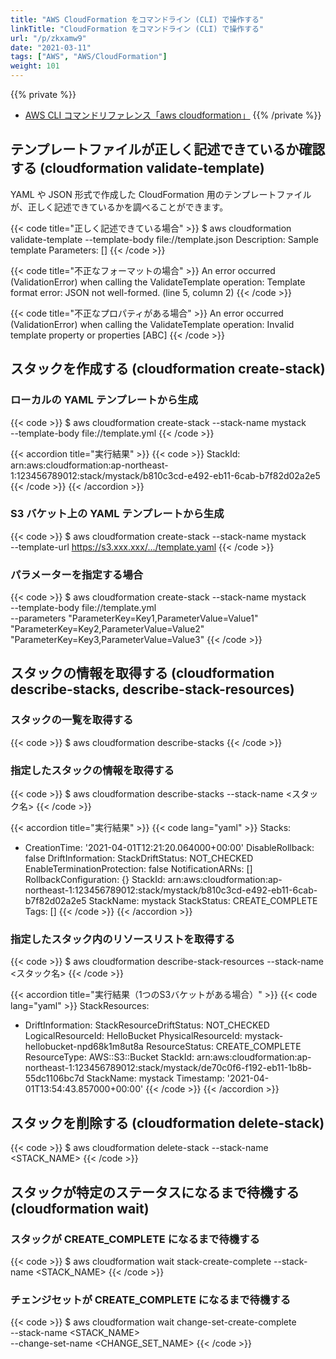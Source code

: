 ```yaml
---
title: "AWS CloudFormation をコマンドライン (CLI) で操作する"
linkTitle: "CloudFormation をコマンドライン (CLI) で操作する"
url: "/p/zkxamw9"
date: "2021-03-11"
tags: ["AWS", "AWS/CloudFormation"]
weight: 101
---
```


{{% private %}}
- [AWS CLI コマンドリファレンス「aws cloudformation」](https://docs.aws.amazon.com/cli/latest/reference/cloudformation/index.html)
{{% /private %}}


テンプレートファイルが正しく記述できているか確認する (cloudformation validate-template)
----

YAML や JSON 形式で作成した CloudFormation 用のテンプレートファイルが、正しく記述できているかを調べることができます。

{{< code title="正しく記述できている場合" >}}
$ aws cloudformation validate-template --template-body file://template.json
Description: Sample template
Parameters: []
{{< /code >}}

{{< code title="不正なフォーマットの場合" >}}
An error occurred (ValidationError) when calling the ValidateTemplate operation: Template format error: JSON not well-formed. (line 5, column 2)
{{< /code >}}

{{< code title="不正なプロパティがある場合" >}}
An error occurred (ValidationError) when calling the ValidateTemplate operation: Invalid template property or properties [ABC]
{{< /code >}}


スタックを作成する (cloudformation create-stack)
---

### ローカルの YAML テンプレートから生成

{{< code >}}
$ aws cloudformation create-stack --stack-name mystack \
    --template-body file://template.yml
{{< /code >}}

{{< accordion title="実行結果" >}}
{{< code >}}
StackId: arn:aws:cloudformation:ap-northeast-1:123456789012:stack/mystack/b810c3cd-e492-eb11-6cab-b7f82d02a2e5
{{< /code >}}
{{< /accordion >}}

### S3 バケット上の YAML テンプレートから生成

{{< code >}}
$ aws cloudformation create-stack --stack-name mystack \
    --template-url https://s3.xxx.xxx/.../template.yaml
{{< /code >}}

### パラメーターを指定する場合

{{< code >}}
$ aws cloudformation create-stack --stack-name mystack \
    --template-body file://template.yml \
    --parameters "ParameterKey=Key1,ParameterValue=Value1" \
                 "ParameterKey=Key2,ParameterValue=Value2" \
                 "ParameterKey=Key3,ParameterValue=Value3"
{{< /code >}}


スタックの情報を取得する (cloudformation describe-stacks, describe-stack-resources)
----

### スタックの一覧を取得する

{{< code >}}
$ aws cloudformation describe-stacks
{{< /code >}}

### 指定したスタックの情報を取得する

{{< code >}}
$ aws cloudformation describe-stacks --stack-name <スタック名>
{{< /code >}}

{{< accordion title="実行結果" >}}
{{< code lang="yaml" >}}
Stacks:
- CreationTime: '2021-04-01T12:21:20.064000+00:00'
  DisableRollback: false
  DriftInformation:
    StackDriftStatus: NOT_CHECKED
  EnableTerminationProtection: false
  NotificationARNs: []
  RollbackConfiguration: {}
  StackId: arn:aws:cloudformation:ap-northeast-1:123456789012:stack/mystack/b810c3cd-e492-eb11-6cab-b7f82d02a2e5
  StackName: mystack
  StackStatus: CREATE_COMPLETE
  Tags: []
{{< /code >}}
{{< /accordion >}}

### 指定したスタック内のリソースリストを取得する

{{< code >}}
$ aws cloudformation describe-stack-resources --stack-name <スタック名>
{{< /code >}}

{{< accordion title="実行結果（1つのS3バケットがある場合）" >}}
{{< code lang="yaml" >}}
StackResources:
- DriftInformation:
    StackResourceDriftStatus: NOT_CHECKED
  LogicalResourceId: HelloBucket
  PhysicalResourceId: mystack-hellobucket-npd68k1m8ut8a
  ResourceStatus: CREATE_COMPLETE
  ResourceType: AWS::S3::Bucket
  StackId: arn:aws:cloudformation:ap-northeast-1:123456789012:stack/mystack/de70c0f6-f192-eb11-1b8b-55dc1106bc7d
  StackName: mystack
  Timestamp: '2021-04-01T13:54:43.857000+00:00'
{{< /code >}}
{{< /accordion >}}


スタックを削除する (cloudformation delete-stack)
----

{{< code >}}
$ aws cloudformation delete-stack --stack-name <STACK_NAME>
{{< /code >}}


スタックが特定のステータスになるまで待機する (cloudformation wait)
----

### スタックが CREATE_COMPLETE になるまで待機する

{{< code >}}
$ aws cloudformation wait stack-create-complete --stack-name <STACK_NAME>
{{< /code >}}

### チェンジセットが CREATE_COMPLETE になるまで待機する

{{< code >}}
$ aws cloudformation wait change-set-create-complete \
      --stack-name <STACK_NAME> \
      --change-set-name <CHANGE_SET_NAME>
{{< /code >}}

